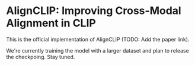 # AlignCLIP: Improving Cross-Modal Alignment in CLIP
This is the official implementation of AlignCLIP (TODO: Add the paper link).

We're currently training the model with a larger dataset and plan to release the checkpoing. Stay tuned.
